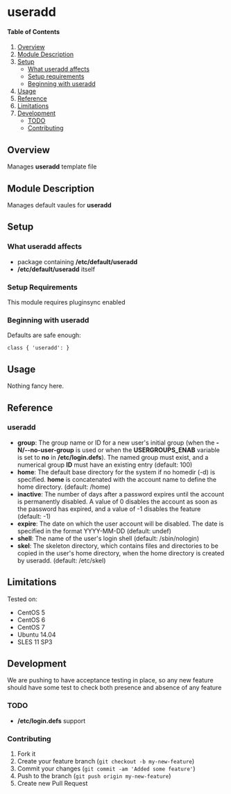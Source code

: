 # useradd

#### Table of Contents

1. [Overview](#overview)
2. [Module Description](#module-description)
3. [Setup](#setup)
    * [What useradd affects](#what-useradd-affects)
    * [Setup requirements](#setup-requirements)
    * [Beginning with useradd](#beginning-with-useradd)
4. [Usage](#usage)
5. [Reference](#reference)
5. [Limitations](#limitations)
6. [Development](#development)
    * [TODO](#todo)
    * [Contributing](#contributing)

## Overview

Manages **useradd** template file

## Module Description

Manages default vaules for **useradd**

## Setup

### What useradd affects

* package containing **/etc/default/useradd**
* **/etc/default/useradd** itself

### Setup Requirements

This module requires pluginsync enabled

### Beginning with useradd

Defaults are safe enough:

```puppet
class { 'useradd': }
```

## Usage

Nothing fancy here.

## Reference

### useradd

* **group**: The group name or ID for a new user's initial group (when the **-N/--no-user-group** is used or when the **USERGROUPS_ENAB** variable is set to **no** in **/etc/login.defs**). The named group must exist, and a numerical group **ID** must have an existing entry (default: 100)
* **home**: The default base directory for the system if no homedir (-d) is specified. **home** is concatenated with the account name to define the home directory. (default: /home)
* **inactive**:  The number of days after a password expires until the account is permanently disabled. A value of 0 disables the account as soon as the password has expired, and a value of -1 disables the feature (default: -1)
* **expire**: The date on which the user account will be disabled. The date is specified in the format YYYY-MM-DD (default: undef)
* **shell**: The name of the user's login shell (default: /sbin/nologin)
* **skel**:  The skeleton directory, which contains files and directories to be copied in the user's home directory, when the home directory is created by useradd. (default: /etc/skel)

## Limitations

Tested on:
* CentOS 5
* CentOS 6
* CentOS 7
* Ubuntu 14.04
* SLES 11 SP3

## Development

We are pushing to have acceptance testing in place, so any new feature should
have some test to check both presence and absence of any feature

### TODO

* **/etc/login.defs** support

### Contributing

1. Fork it
2. Create your feature branch (`git checkout -b my-new-feature`)
3. Commit your changes (`git commit -am 'Added some feature'`)
4. Push to the branch (`git push origin my-new-feature`)
5. Create new Pull Request
